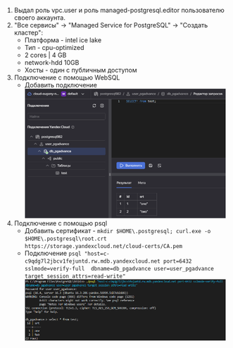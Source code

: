 1. Выдал роль vpc.user и роль managed-postgresql.editor пользователю своего аккаунта.
2. "Все сервисы" -> "Managed Service for PostgreSQL" -> "Создать кластер":
    - Платформа - intel ice lake
    - Тип - cpu-optimized
    - 2 cores | 4 GB
    - network-hdd 10GB
    - Хосты - один с публичным доступом
3. Подключение с помощью WebSQL
    - Добавить подключение 
    ![alt text](image.png)
4. Подключение с помощью psql
    - Добавить сертификат - `mkdir $HOME\.postgresql; curl.exe -o $HOME\.postgresql\root.crt https://storage.yandexcloud.net/cloud-certs/CA.pem`
    - Подключение `psql "host=c-c9qdg7l2jbcv1fejuntd.rw.mdb.yandexcloud.net port=6432 sslmode=verify-full  dbname=db_pgadvance user=user_pgadvance target_session_attrs=read-write"`
    ![alt text](image-1.png)
